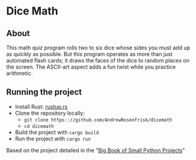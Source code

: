 # Dice Math

## About

This math quiz program rolls two to six dice whose sides you must add up as quickly as possible. 
But this program operates as more than just automated flash cards; it draws the faces of the dice 
to random places on the screen. The ASCII-art aspect adds a fun twist while you practice arithmetic.

## Running the project
* Install Rust: [rustup.rs](https://rustup.rs/)
* Clone the repository locally:
  * `git clone https:://github.com/AndrewRosenfrisk/dicemath`
  * `cd dicemath`
* Build the project with `cargo build`
* Run the project with `cargo run`

Based on the project detailed in the "[Big Book of Small Python Projects](https://inventwithpython.com/bigbookpython/project17.html)"
